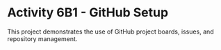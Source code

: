 # Activity 6B1 - GitHub Setup
This project demonstrates the use of GitHub project boards, issues, and repository management.

